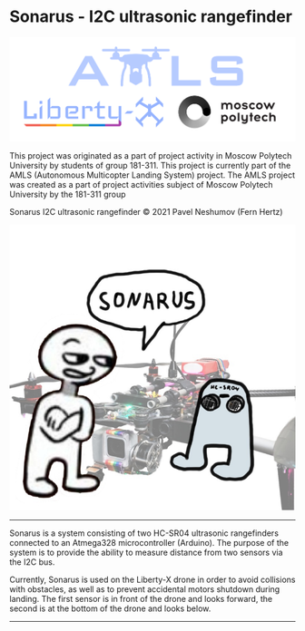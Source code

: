 # Sonarus - I2C ultrasonic rangefinder

![Logo](/git_images/logo_book.png "Logo")

This project was originated as a part of project activity in Moscow Polytech University by students of group 181-311.
This project is currently part of the AMLS (Autonomous Multicopter Landing System) project. The AMLS project was created as a part of project activities subject of Moscow Polytech University by the 181-311 group

Sonarus I2C ultrasonic rangefinder © 2021 Pavel Neshumov (Fern Hertz)

![Sonarus](/git_images/sonarus.jpg "Sonarus")

----------

Sonarus is a system consisting of two HC-SR04 ultrasonic rangefinders connected to an Atmega328 microcontroller (Arduino).
The purpose of the system is to provide the ability to measure distance from two sensors via the I2C bus.

Currently, Sonarus is used on the Liberty-X drone in order to avoid collisions with obstacles, as well as to prevent accidental motors shutdown during landing.
The first sensor is in front of the drone and looks forward, the second is at the bottom of the drone and looks below.

----------
